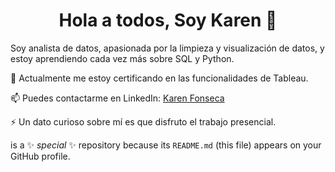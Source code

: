 <h1 align="center">Hola a todos, Soy Karen 👋</h1>

Soy analista de datos, apasionada por la limpieza y visualización de datos, y estoy aprendiendo cada vez más sobre SQL y Python.

🔭 Actualmente me estoy certificando en las funcionalidades de Tableau.

📫 Puedes contactarme en LinkedIn: [Karen Fonseca](https://www.linkedin.com/in/karen-fonsecadata/)

⚡ Un dato curioso sobre mí es que disfruto el trabajo presencial.

 is a ✨ _special_ ✨ repository because its `README.md` (this file) appears on your GitHub profile.
